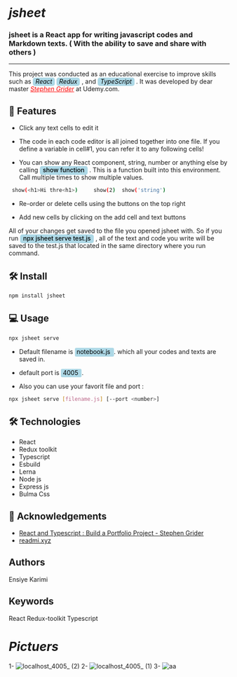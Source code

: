 # <i>jsheet</i>

### jsheet is a React app for writing javascript codes and Markdown texts. ( With the ability to save and share with others )

---

This project was conducted as an educational exercise to improve skills such as
<I style="background-color: lightblue;color:black;padding:0px 6px 2px ; border-radius:5px;">React</i>
<I style="background-color: lightblue;color:black;padding:0px 6px 2px ; border-radius:5px;">Redux</i> , and
<I style="background-color: lightblue;color:black;padding:0px 6px 2px ; border-radius:5px;">TypeScript</i> . It was developed by dear master <i> <a  href="https://www.udemy.com/course/react-and-typescript-build-a-portfolio-project/" style="color:red;" >Stephen Grider</a></i> at Udemy.com.

## 🧲 Features

- Click any text cells to edit it

- The code in each code editor is all joined together into one file. If you define a variable in cell#1, you can refer it to any following cells!

- You can show any React component, string, number or anything else by calling <mark style="background-color: lightblue;color:black;padding:0px 7px 3px;border-radius:5px;font-weight:500"> show function</mark> . This is a function built into this environment.
  Call multiple times to show multiple values.

```bash
 show(<h1>Hi thre<h1>)     show(2)  show('string')
```

- Re-order or delete cells using the buttons on the top right

- Add new cells by clicking on the add cell and text buttons

All of your changes get saved to the file you opened jsheet with.
So if you run <mark style="background-color: lightblue;color:black; padding:0px 7px 3px ; border-radius:5px; font-weight:500"> npx jsheet serve test.js</mark>
, all of the text and code you write will be saved to the test.js
that located in the same directory where you run command.

## 🛠️ Install

```bash
npm install jsheet
```

## 💻 Usage

```bash
npx jsheet serve
```

- Default filename is <mark style="background-color: lightblue;color:black;padding:0px 4px 3px ;border-radius:3px;"> notebook.js </mark>. which all your codes and texts are saved in.

- default port is <mark style="background-color: lightblue;color:black;padding:0px 4px 2px;border-radius:3px;"> 4005 </mark>.

* Also you can use your favorit file and port :

```bash
npx jsheet serve [filename.js] [--port <number>]
```

## 🛠️ Technologies

- React
- Redux toolkit
- Typescript
- Esbuild
- Lerna
- Node js
- Express js
- Bulma Css

## 🙇 Acknowledgements

- <a href="https://www.udemy.com/course/react-and-typescript-build-a-portfolio-project/">React and Typescript : Build a Portfolio Project - Stephen Grider</a>
- <a href="https://readmi.xyz/">readmi.xyz</a>

## Authors

Ensiye Karimi

## Keywords

React Redux-toolkit Typescript


# <i>Pictuers</i>
1-
![localhost_4005_ (2)](https://github.com/e-Karimi/jsheet/assets/28589917/a4f623e4-5d21-481e-aea2-22719e69fa30)
2-
![localhost_4005_ (1)](https://github.com/e-Karimi/jsheet/assets/28589917/5da17684-1999-4d0b-962f-ef8f8710b35f)
3-
![aa](https://github.com/e-Karimi/jsheet/assets/28589917/42b375e8-23f3-4999-a1d6-1b6aa827e4fc)

